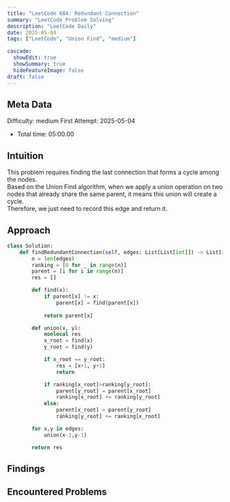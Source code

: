 ```yaml
---
title: "LeetCode 684: Redundant Connection"
summary: "LeetCode Problem Solving"
description: "LeetCode Daily"
date: 2025-05-04
tags: ["LeetCode", "Union Find", "medium"]

cascade:
  showEdit: true
  showSummary: true
  hideFeatureImage: false
draft: false
---
```


## Meta Data

Difficulty: medium
First Attempt: 2025-05-04
- Total time: 05:00.00

## Intuition

This problem requires finding the last connection that forms a cycle among the nodes.  
Based on the Union Find algorithm, when we apply a union operation on two nodes that already share the same parent, it means this union will create a cycle.  
Therefore, we just need to record this edge and return it.

## Approach

```python
class Solution:
    def findRedundantConnection(self, edges: List[List[int]]) -> List[int]:
        n = len(edges)
        ranking = [0 for _ in range(n)]
        parent = [i for i in range(n)]
        res = []

        def find(x):
            if parent[x] != x:
                parent[x] = find(parent[x])
            
            return parent[x]

        def union(x, y):
            nonlocal res
            x_root = find(x)
            y_root = find(y)

            if x_root == y_root:
                res = [x+1, y+1]
                return

            if ranking[x_root]>ranking[y_root]:
                parent[y_root] = parent[x_root]
                ranking[x_root] += ranking[y_root]
            else:
                parent[x_root] = parent[y_root]
                ranking[y_root] += ranking[x_root]

        for x,y in edges:
            union(x-1,y-1)

        return res
```

## Findings

## Encountered Problems 